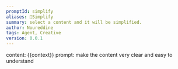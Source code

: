 ```yaml
---
promptId: simplify
aliases: 👼Simplify
summary: select a content and it will be simplified.
author: Noureddine
tags: Agent, Creative
version: 0.0.1
---
```

content: 
{{context}}
prompt:
make the content very clear and easy to understand